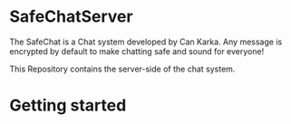 # SafeChatServer

The SafeChat is a Chat system developed by Can Karka. Any message is encrypted by default to make chatting safe and sound for everyone!

This Repository contains the server-side of the chat system.

# Getting started

